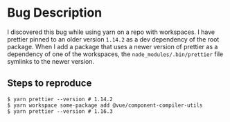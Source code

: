 # Bug Description

I discovered this bug while using yarn on a repo with workspaces. I have prettier pinned to an older version `1.14.2` as a dev dependency of the root package. When I add a package that uses a newer version of prettier as a dependency of one of the workspaces, the `node_modules/.bin/prettier` file symlinks to the newer version.

## Steps to reproduce

```
$ yarn prettier --version # 1.14.2
$ yarn workspace some-package add @vue/component-compiler-utils
$ yarn prettier --version # 1.16.3
```
